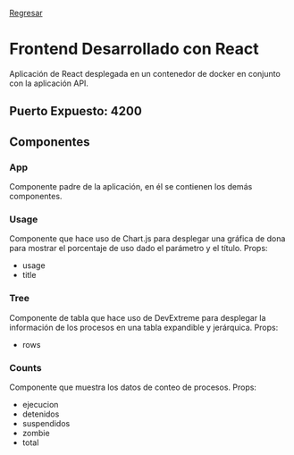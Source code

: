 [Regresar](../README.md)
# Frontend Desarrollado con React
Aplicación de React desplegada en un contenedor de docker en conjunto con la aplicación API.

## Puerto Expuesto: 4200
## Componentes
### App
Componente padre de la aplicación, en él se contienen los demás componentes.

### Usage
Componente que hace uso de Chart.js para desplegar una gráfica de dona para mostrar el porcentaje de uso dado el parámetro y el título.
Props:
- usage
- title

### Tree
Componente de tabla que hace uso de DevExtreme para desplegar la información de los procesos en una tabla expandible y jerárquica.
Props:
- rows

### Counts
Componente que muestra los datos de conteo de procesos.
Props:
- ejecucion
- detenidos
- suspendidos
- zombie
- total

